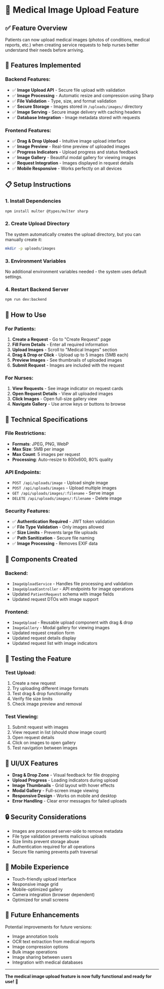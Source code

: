 # 📸 Medical Image Upload Feature

## ✅ **Feature Overview**

Patients can now upload medical images (photos of conditions, medical reports, etc.) when creating service requests to help nurses better understand their needs before arriving.

## 🚀 **Features Implemented**

### **Backend Features:**
- ✅ **Image Upload API** - Secure file upload with validation
- ✅ **Image Processing** - Automatic resize and compression using Sharp
- ✅ **File Validation** - Type, size, and format validation
- ✅ **Secure Storage** - Images stored in `/uploads/images/` directory
- ✅ **Image Serving** - Secure image delivery with caching headers
- ✅ **Database Integration** - Image metadata stored with requests

### **Frontend Features:**
- ✅ **Drag & Drop Upload** - Intuitive image upload interface
- ✅ **Image Preview** - Real-time preview of uploaded images
- ✅ **Progress Indicators** - Upload progress and status feedback
- ✅ **Image Gallery** - Beautiful modal gallery for viewing images
- ✅ **Request Integration** - Images displayed in request details
- ✅ **Mobile Responsive** - Works perfectly on all devices

## 📋 **Setup Instructions**

### **1. Install Dependencies**
```bash
npm install multer @types/multer sharp
```

### **2. Create Upload Directory**
The system automatically creates the upload directory, but you can manually create it:
```bash
mkdir -p uploads/images
```

### **3. Environment Variables**
No additional environment variables needed - the system uses default settings.

### **4. Restart Backend Server**
```bash
npm run dev:backend
```

## 🎯 **How to Use**

### **For Patients:**
1. **Create a Request** - Go to "Create Request" page
2. **Fill Form Details** - Enter all required information
3. **Upload Images** - Scroll to "Medical Images" section
4. **Drag & Drop or Click** - Upload up to 5 images (5MB each)
5. **Preview Images** - See thumbnails of uploaded images
6. **Submit Request** - Images are included with the request

### **For Nurses:**
1. **View Requests** - See image indicator on request cards
2. **Open Request Details** - View all uploaded images
3. **Click Images** - Open full-size gallery view
4. **Navigate Gallery** - Use arrow keys or buttons to browse

## 📝 **Technical Specifications**

### **File Restrictions:**
- **Formats**: JPEG, PNG, WebP
- **Max Size**: 5MB per image
- **Max Count**: 5 images per request
- **Processing**: Auto-resize to 800x600, 80% quality

### **API Endpoints:**
- `POST /api/uploads/image` - Upload single image
- `POST /api/uploads/images` - Upload multiple images
- `GET /api/uploads/images/:filename` - Serve image
- `DELETE /api/uploads/images/:filename` - Delete image

### **Security Features:**
- ✅ **Authentication Required** - JWT token validation
- ✅ **File Type Validation** - Only images allowed
- ✅ **Size Limits** - Prevents large file uploads
- ✅ **Path Sanitization** - Secure file naming
- ✅ **Image Processing** - Removes EXIF data

## 🔧 **Components Created**

### **Backend:**
- `ImageUploadService` - Handles file processing and validation
- `ImageUploadController` - API endpoints for image operations
- Updated `PatientRequest` schema with image fields
- Updated request DTOs with image support

### **Frontend:**
- `ImageUpload` - Reusable upload component with drag & drop
- `ImageGallery` - Modal gallery for viewing images
- Updated request creation form
- Updated request details display
- Updated request list with image indicators

## 🧪 **Testing the Feature**

### **Test Upload:**
1. Create a new request
2. Try uploading different image formats
3. Test drag & drop functionality
4. Verify file size limits
5. Check image preview and removal

### **Test Viewing:**
1. Submit request with images
2. View request in list (should show image count)
3. Open request details
4. Click on images to open gallery
5. Test navigation between images

## 🎨 **UI/UX Features**

- **Drag & Drop Zone** - Visual feedback for file dropping
- **Upload Progress** - Loading indicators during upload
- **Image Thumbnails** - Grid layout with hover effects
- **Modal Gallery** - Full-screen image viewing
- **Responsive Design** - Works on mobile and desktop
- **Error Handling** - Clear error messages for failed uploads

## 🔒 **Security Considerations**

- Images are processed server-side to remove metadata
- File type validation prevents malicious uploads
- Size limits prevent storage abuse
- Authentication required for all operations
- Secure file naming prevents path traversal

## 📱 **Mobile Experience**

- Touch-friendly upload interface
- Responsive image grid
- Mobile-optimized gallery
- Camera integration (browser dependent)
- Optimized for small screens

## 🚀 **Future Enhancements**

Potential improvements for future versions:
- Image annotation tools
- OCR text extraction from medical reports
- Image compression options
- Bulk image operations
- Image sharing between users
- Integration with medical databases

---

**The medical image upload feature is now fully functional and ready for use!** 🎉

